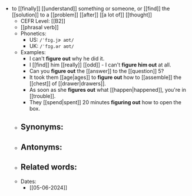 - to [[finally]] [[understand]] something or someone, or [[find]] the [[solution]] to a [[problem]] [[after]] [[a lot of]] [[thought]]
	- CEFR Level: [[B2]]
	- [[phrasal verb]]
	- Phonetics:
		- US: `/ˈfɪɡ.jɚ aʊt/`
		- UK: `/ˈfɪɡ.ər aʊt/`
	- Examples:
		- I can't **figure out** why he did it.
		- I [[find]] him [[really]] [[odd]] - I can't **figure him out** at all.
		- Can you **figure out** the [[answer]] to the [[question]] 5?
		- It took them [[age|ages]] to **figure out** how to [[assemble]] the [[chest]] of [[drawer|drawers]].
		- As soon as she **figures out** what [[happen|happened]], you're in [[trouble]].
		- They [[spend|spent]] 20 minutes **figuring out** how to open the box.
	- Synonyms:
		- 
	- Antonyms:
		- 
	- Related words:
		- 
	- Dates:
		- [[05-06-2024]]
